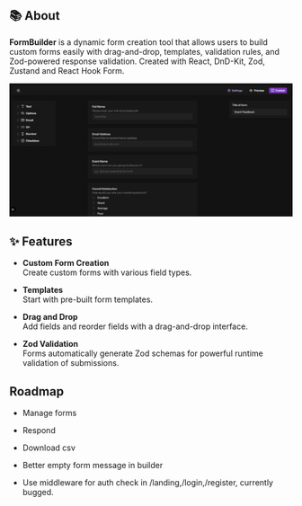 ## 📚 About

**FormBuilder** is a dynamic form creation tool that allows users to build custom forms easily with drag-and-drop, templates, validation rules, and Zod-powered response validation. Created with React, DnD-Kit, Zod, Zustand and React Hook Form.

![Screenshot](/public/screenshot.png)

## ✨ Features

- **Custom Form Creation**  
  Create custom forms with various field types.

- **Templates**  
  Start with pre-built form templates.

- **Drag and Drop**  
  Add fields and reorder fields with a drag-and-drop interface.

- **Zod Validation**  
  Forms automatically generate Zod schemas for powerful runtime validation of submissions.

## Roadmap

- Manage forms
- Respond
- Download csv
- Better empty form message in builder

- Use middleware for auth check in /landing,/login,/register, currently bugged.
